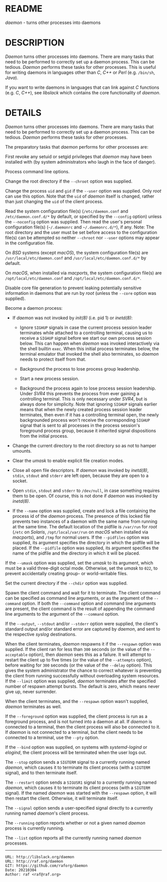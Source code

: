 README
======
*daemon* - turns other processes into daemons

DESCRIPTION
===========
*Daemon* turns other processes into daemons. There are many tasks that need to
be performed to correctly set up a daemon process. This can be tedious.
*Daemon* performs these tasks for other processes. This is useful for writing
daemons in languages other than *C*, *C++* or *Perl* (e.g. `/bin/sh`, *Java*).

If you want to write daemons in languages that can link against *C* functions
(e.g. *C*, *C++*), see *libslack* which contains the core functionality of *daemon*.

DETAILS
=======
*Daemon* turns other processes into daemons. There are many tasks that need to
be performed to correctly set up a daemon process. This can be tedious.
*Daemon* performs these tasks for other processes.

The preparatory tasks that *daemon* performs for other processes are:

First revoke any setuid or setgid privileges that *daemon* may have been
installed with (by system administrators who laugh in the face of danger).

Process command line options.

Change the root directory if the `--chroot` option was supplied.

Change the process `uid` and `gid` if the `--user` option was supplied. Only
*root* can use this option. Note that the `uid` of *daemon* itself is changed,
rather than just changing the `uid` of the client process.

Read the system configuration file(s) (`/etc/daemon.conf` and
`/etc/daemon.conf.d/*` by default, or specified by the `--config` option)
unless the `--noconfig` option was supplied. Then read the user's personal
configuration file(s) (`~/.daemonrc` and `~/.daemonrc.d/*`), if any. Note:
The root directory and the user must be set before access to the
configuration file(s) can be attempted so neither `--chroot` nor `--user`
options may appear in the configuration file.

On *BSD* systems (except *macOS*), the system configuration file(s) are
`/usr/local/etc/daemon.conf` and `/usr/local/etc/daemon.conf.d/*` by
default.

On *macOS*, when installed via *macports*, the system configuration file(s)
are `/opt/local/etc/daemon.conf` and `/opt/local/etc/daemon.conf.d/*`.

Disable core file generation to prevent leaking potentially sensitive
information in daemons that are run by *root* (unless the `--core` option
was supplied).

Become a daemon process:

  * If *daemon* was not invoked by *init(8)* (i.e. pid 1) or *inetd(8)*:

    * Ignore `SIGHUP` signals in case the current process session leader
      terminates while attached to a controlling terminal, causing us to
      receive a `SIGHUP` signal before we start our own process session below.
      This can happen when *daemon* was invoked interactively via the shell
      builtin `exec`. When this initial process terminates below, the terminal
      emulator that invoked the shell also terminates, so *daemon* needs to
	  protect itself from that.

    * Background the process to lose process group leadership.

    * Start a new process session.

	* Background the process again to lose process session leadership. Under
	  *SVR4* this prevents the process from ever gaining a controlling
	  terminal. This is only necessary under *SVR4*, but is always done for
	  simplicity. Note that ignoring `SIGHUP` signals earlier means that
	  when the newly created process session leader terminates, then even if
	  it has a controlling terminal open, the newly backgrounded process
	  won't receive the corresponding `SIGHUP` signal that is sent to all
	  processes in the process session's foreground process group, because
	  it inherited signal dispositions from the initial process.

  * Change the current directory to the root directory so as not to hamper
    umounts.

  * Clear the *umask* to enable explicit file creation modes.

  * Close all open file descriptors. If *daemon* was invoked by *inetd(8)*,
	`stdin`, `stdout` and `stderr` are left open, because they are open to a
	socket.

  * Open `stdin`, `stdout` and `stderr` to `/dev/null`, in case something
    requires them to be open. Of course, this is not done if *daemon* was
    invoked by *inetd(8)*.

  * If the `--name` option was supplied, create and lock a file containing the
	process id of the *daemon* process. The presence of this locked file
	prevents two instances of a daemon with the same name from running at
	the same time. The default location of the pidfile is `/var/run` for
	*root* (`/etc` on *Solaris*, `/opt/local/var/run` on *macOS* when
	installed via *macports*), and `/tmp` for normal users. If the
	`--pidfiles` option was supplied, its argument specifies the directory
	in which the pidfile will be placed. If the `--pidfile` option was
	supplied, its argument specifies the name of the pidfile and the
	directory in which it will be placed.

If the `--umask` option was supplied, set the *umask* to its argument, which
must be a valid three-digit octal mode. Otherwise, set the *umask* to `022`,
to prevent accidentally creating group- or world-writable files.

Set the current directory if the `--chdir` option was supplied.

Spawn the client command and wait for it to terminate. The client command
can be specified as command line arguments, or as the argument of the
`--command` option. If both the `--command` option and command line
arguments are present, the client command is the result of appending the
command line arguments to the argument of the `--command` option.

If the `--output`, `--stdout` and/or `--stderr` option were supplied, the client's
standard output and/or standard error are captured by *daemon*, and sent to the
respective *syslog* destinations.

When the client terminates, *daemon* respawns it if the `--respawn` option
was supplied. If the client ran for less than `300` seconds (or the value of
the `--acceptable` option), then *daemon* sees this as a failure. It will
attempt to restart the client up to five times (or the value of the
`--attempts` option), before waiting for `300` seconds (or the value of the
`--delay` option). This gives the system administrator the chance to correct
whatever is preventing the client from running successfully without
overloading system resources. If the `--limit` option was supplied, *daemon*
terminates after the specified number of respawn attempt bursts. The default
is zero, which means never give up, never surrender.

When the client terminates, and the `--respawn` option wasn't supplied,
*daemon* terminates as well.

If the `--foreground` option was supplied, the client process is run as a
foreground process, and is not turned into a daemon at all. If *daemon* is
connected to a terminal, then the client process will also be connected to
it. If *daemon* is not connected to a terminal, but the client needs to be
connected to a terminal, use the `--pty` option.

If the `--bind` option was supplied, on systems with *systemd-logind* or
*elogind*, the client process will be terminated when the user logs out.

The `--stop` option sends a `SIGTERM` signal to a currently running named
*daemon*, which causes it to terminate its client process (with a `SIGTERM`
signal), and to then terminate itself.

The `--restart` option sends a `SIGUSR1` signal to a currently running named
*daemon*, which causes it to terminate its client process (with a `SIGTERM`
signal). If the named *daemon* was started with the `--respawn` option, it
will then restart the client. Otherwise, it will terminate itself.

The `--signal` option sends a user-specified signal directly to a currently
running named *daemon*'s client process.

The `--running` option reports whether or not a given named *daemon* process
is currently running.

The `--list` option reports all the currently running named *daemon* processes.

--------------------------------------------------------------------------------

    URL: http://libslack.org/daemon
    URL: http://raf.org/daemon
    GIT: https://github.com/raforg/daemon
    Date: 20210304
    Author: raf <raf@raf.org>

